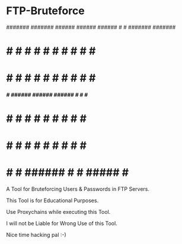 # FTP-Bruteforce
####### ####### ######     ######  ######  #     # ####### ####### 
#          #    #     #    #     # #     # #     #    #    #       
#          #    #     #    #     # #     # #     #    #    #       
#####      #    ######     ######  ######  #     #    #    #####   
#          #    #          #     # #   #   #     #    #    #       
#          #    #          #     # #    #  #     #    #    #       
#          #    #          ######  #     #  #####     #    ####### 



A Tool for Bruteforcing Users & Passwords in FTP Servers.

This Tool is for Educational Purposes.

Use Proxychains while executing this Tool.

I will not be Liable for Wrong Use of this Tool.

Nice time hacking pal :-)
